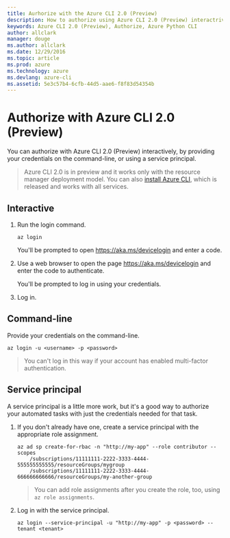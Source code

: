 ```yaml
---
title: Aurhorize with the Azure CLI 2.0 (Preview)
description: How to authorize using Azure CLI 2.0 (Preview) interactrively or using a service principal
keywords: Azure CLI 2.0 (Preview), Authorize, Azure Python CLI
author: allclark
manager: douge
ms.author: allclark
ms.date: 12/29/2016
ms.topic: article
ms.prod: azure
ms.technology: azure
ms.devlang: azure-cli
ms.assetid: 5e3c57b4-6cfb-44d5-aae6-f8f83d54354b
---
```


# Authorize with Azure CLI 2.0 (Preview)

You can authorize with Azure CLI 2.0 (Preview) interactively,
by providing your credentials on the command-line, or using a service principal.

> Azure CLI 2.0 is in preview and it works only with the resource manager deployment model.
> You can also [install Azure CLI](/azure/xplat-cli-install),
> which is released and works with all services. 

## Interactive

1. Run the login command.

    ```azurecli
    az login
    ```
    
    You'll be prompted to open https://aka.ms/devicelogin and enter a code.

1. Use a web browser to open the page https://aka.ms/devicelogin and enter the code to authenticate.

    You'll be prompted to log in using your credentials.
    
1. Log in.

## Command-line

Provide your credentials on the command-line.

```azurecli
az login -u <username> -p <password>
```

> You can't log in this way if your account has enabled multi-factor authentication.

## Service principal

A service principal is a little more work,
but it's a good way to authorize your automated tasks with just the credentials needed for that task.

1. If you don't already have one, create a service principal with the appropriate role assignment.

    ```azurecli
    az ad sp create-for-rbac -n "http://my-app" --role contributor --scopes
        /subscriptions/11111111-2222-3333-4444-555555555555/resourceGroups/mygroup
        /subscriptions/11111111-2222-3333-4444-666666666666/resourceGroups/my-another-group
    ```

    > You can add role assignments after you create the role, too, using `az role assignments`.

1. Log in with the service principal.

    ```azurecli
    az login --service-principal -u "http://my-app" -p <password> --tenant <tenant>
    ```

